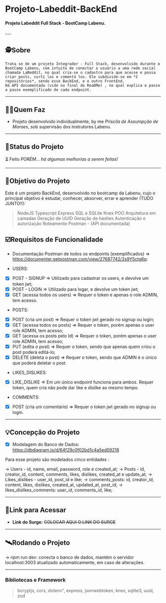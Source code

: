 # Projeto-Labeddit-BackEnd

<h4 align="left">
    Projeto Labeddit Full Stack - BootCamp Labenu.
    </h4>
---

## 🕵Sobre

    Trata se de um projeto Integrador - Full Stack, desenvolvido durante o BootCamp Labenu, com intuito de conectar o usuário a uma rede social chamada LaBeddit, no qual cria-se o cadastro para que acesse e possa criar posts, curtí los e comentá los. Ele subdivide-se em *2 repositórios*, sendo esse BackEnd, e o outro FrontEnd.
    Há API documentada (vide no final do ReaDMe) , no qual explica o passo a passo exemplificado de cada endpoint.

---

## 👩🏾Quem Faz

- Projeto desenvolvido individualmente, by me _Priscila de Assumpção de Moraes_, sob supervisão dos instrutores Labenu.

---

## 🧭Status do Projeto

⏳ Feito _PORÉM... há algumas melhorias a serem feitas!_

---

## 🎯Objetivo do Projeto

Este é um projeto BackEnd, desenvolvido no bootcamp da Labenu, cujo o principal objetivo é estudar, conhecer, absorver, errar e aprender (TUDO JUNTO!!):

> NodeJS
> Typescript
> Express
> SQL e SQLite
> Knex
> POO
> Arquitetura em camadas
> Geração de UUID
> Geração de hashes
> Autenticação e autorização
> Roteamento
> Postman - (API documentada)

## ☑️Requisitos de Funcionalidade

- Documentação Postman de todos os endpoints (exemplificados) => https://documenter.getpostman.com/view/27687742/2s9Y5ctg6p:

* USERS:

- [x] POST - SIGNUP => Utilizado para cadastrar os users, e devolve um token jwt;
- [x] POST - LOGIN => Utilizado para logar, e devolve um token jwt;
- [x] GET (acessa todos os users) => Requer o token e apenas o role ADMIN, tem acesso.

* POSTS:

- [x] POST (cria um post) => Requer o token jwt gerado no signup ou login;
- [x] GET (acessa todos os posts) => Requer o token, porém apenas o user role ADMIN, tem acesso;
- [x] GET (acessa os posts pelo Id) => Requer o token, porém apenas o user role ADMIN, tem acesso;
- [x] PUT (edita o post) => Requer o token, sendo que apenas quem criou o post poderá editá-lo;
- [x] DELETE (deleta o post) => Requer o token, sendo que ADMIN é o único que poderá deletar o post.

* LIKES_DISLIKES:

- [x] LIKE_DISLIKE => Em um único endpoint funciona para ambos. Requer token, quem cria não pode dar like e dislike ao mesmo tempo.

* COMMENTS:

- [x] POST (cria um comentário) => Requer o token jwt gerado no signup ou login.

---

## 💡Concepção do Projeto

- [x] Modelagem do Banco de Dados: https://dbdiagram.io/d/64f29c0f02bd1c4a5ed59218

Para esse projeto são modelados cinco entidades :

→ Users - id, name, email, password, role e created_at;
→ Posts - id, creator_id, content, comments, likes, dislikes, created_at e update_at;
→ Likes_dislikes - user_id, post_id e like;
→ comments_posts: id, creator_id, content, likes, dislikes, created_at, updated_at, post_id;
→ likes_dislikes_comments: user_id, comments_id, like;

---

## 🔗Link para Acessar

- **Link do Surge:** ~~COLOCAR AQUI O LINK DO SURGE~~

---

## 🛰Rodando o Projeto

→ npm run dev: conecta o banco de dados, mantém o servidor localhost:3003 atualizado automaticamente, em caso de alterações.

---

### Bibliotecas e Framework

> bcryptjs,
> cors,
> dotenv",
> express,
> jsonwebtoken,
> knex,
> sqlite3,
> uuid,
> zod
